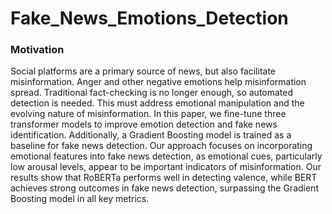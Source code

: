 # Fake_News_Emotions_Detection

### Motivation
Social platforms are a primary source of news, but also facilitate misinformation. Anger and other negative emotions help misinformation spread. Traditional fact-checking is no longer enough, so automated detection is needed. This must address emotional manipulation and the evolving nature of misinformation. 
In this paper, we fine-tune three transformer models to improve emotion detection and fake news identification. Additionally, a Gradient Boosting model is trained as a baseline for fake news detection. Our approach focuses on incorporating emotional features into fake news detection, as emotional cues, particularly low arousal levels, appear to be important indicators of misinformation. Our results show that RoBERTa performs well in detecting valence, while BERT achieves strong outcomes in fake news detection, surpassing the Gradient Boosting model in all key metrics.

